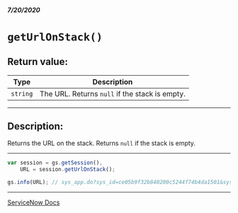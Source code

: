 ##### 7/20/2020
# `getUrlOnStack()`
## Return value:
| Type | Description |
|---|---|
| `string` | The URL.  Returns `null` if the stack is empty. |

---

## Description:
Returns the URL on the stack.  Returns `null` if the stack is empty.

---

```js
var session = gs.getSession(),
    URL = session.getUrlOnStack();

gs.info(URL); // sys_app.do?sys_id=ce05b9f32b840200c5244f74b4da1501&sysparm_goto_url=sys_app.do%3Fsys_id%3Dce05b9f32b840200c5244f74b4da1501
```

---

[ServiceNow Docs](https://developer.servicenow.com/dev.do#!/reference/api/newyork/server/no-namespace/c_GlideSessionScopedAPI#r_ScopedGlideSessionGetUrlOnStack)